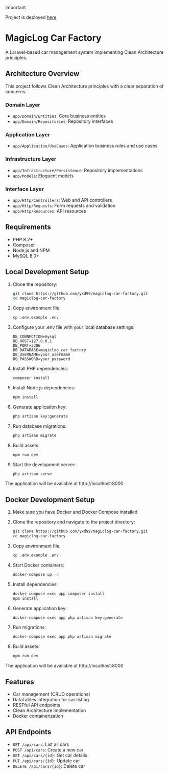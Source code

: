 > [!IMPORTANT]  
> Project is deployed [here](https://magiclog-car-factory-main-6qcxc1.laravel.cloud)
> 
# MagicLog Car Factory

A Laravel-based car management system implementing Clean Architecture principles.

## Architecture Overview

This project follows Clean Architecture principles with a clear separation of concerns:

### Domain Layer
- `app/Domain/Entities`: Core business entities
- `app/Domain/Repositories`: Repository interfaces

### Application Layer
- `app/Application/UseCases`: Application business rules and use cases

### Infrastructure Layer
- `app/Infrastructure/Persistence`: Repository implementations
- `app/Models`: Eloquent models

### Interface Layer
- `app/Http/Controllers`: Web and API controllers
- `app/Http/Requests`: Form requests and validation
- `app/Http/Resources`: API resources

## Requirements

- PHP 8.2+
- Composer
- Node.js and NPM
- MySQL 8.0+

## Local Development Setup

1. Clone the repository:
   ```bash
   git clone https://github.com/yxd99/magiclog-car-factory.git
   cd magiclog-car-factory
   ```

2. Copy environment file:
   ```bash
   cp .env.example .env
   ```

3. Configure your .env file with your local database settings:
   ```
   DB_CONNECTION=mysql
   DB_HOST=127.0.0.1
   DB_PORT=3306
   DB_DATABASE=magiclog_car_factory
   DB_USERNAME=your_username
   DB_PASSWORD=your_password
   ```

4. Install PHP dependencies:
   ```bash
   composer install
   ```

5. Install Node.js dependencies:
   ```bash
   npm install
   ```

6. Generate application key:
   ```bash
   php artisan key:generate
   ```

7. Run database migrations:
   ```bash
   php artisan migrate
   ```

8. Build assets:
   ```bash
   npm run dev
   ```

9. Start the development server:
   ```bash
   php artisan serve
   ```

The application will be available at http://localhost:8000

## Docker Development Setup

1. Make sure you have Docker and Docker Compose installed

2. Clone the repository and navigate to the project directory:
   ```bash
   git clone https://github.com/yxd99/magiclog-car-factory.git
   cd magiclog-car-factory
   ```

3. Copy environment file:
   ```bash
   cp .env.example .env
   ```

4. Start Docker containers:
   ```bash
   docker-compose up -d
   ```

5. Install dependencies:
   ```bash
   docker-compose exec app composer install
   npm install
   ```

6. Generate application key:
   ```bash
   docker-compose exec app php artisan key:generate
   ```

7. Run migrations:
   ```bash
   docker-compose exec app php artisan migrate
   ```

8. Build assets:
   ```bash
   npm run dev
   ```

The application will be available at http://localhost:8000

## Features

- Car management (CRUD operations)
- DataTables integration for car listing
- RESTful API endpoints
- Clean Architecture implementation
- Docker containerization

## API Endpoints

- `GET /api/cars`: List all cars
- `POST /api/cars`: Create a new car
- `GET /api/cars/{id}`: Get car details
- `PUT /api/cars/{id}`: Update car
- `DELETE /api/cars/{id}`: Delete car
